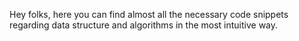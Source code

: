 Hey folks, here you can find almost all the necessary code snippets regarding data structure and algorithms in the most intuitive way.
